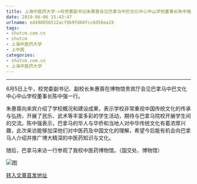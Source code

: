 ```yaml
---
title: 上海中医药大学->校党委副书记朱惠蓉会见巴拿马中巴文化中心中山学校董事长陈中强 | shutcm.com.cn
date: 2019-06-06 15:43:47
urlname: ed498056512acf9b9fd60fcc6d50ea19
tags: 
- shutcm.com.cn
- shutcm
- 上海中医药大学
- 上中医
categories:
- shutcm.com.cn
- 上海中医药大学
---
```



****

6月5日上午，校党委副书记、副校长朱惠蓉在博物馆贵宾厅会见巴拿马中巴文化中心中山学校董事长陈中强一行。

朱惠蓉向来宾介绍了学校概况和建设成果，表示学校非常重视中国传统文化的传承与弘扬，开展了民乐、武术等丰富多彩的学生活动，期待与巴拿马院校开展学生间的交流。陈中强表示，巴拿马的华人与华侨和当地人对中华传统文化有着浓厚兴趣，此次来访能够加深他们对中医药及中国文化的理解，希望今后能有机会向巴拿马人介绍并推广博大精深的中医药知识与文化。

随后，巴拿马来访一行参观了我校中医药博物馆。（国交处、博物馆）



![图](http://www.shutcm.edu.cn/_upload/article/images/1a/4a/eb4f7d1f4025830446e8a5a23188/3fa0bc66-6c86-4405-9088-8f3c59bd8669.jpg)

[转入文章首发地址](http://www.shutcm.edu.cn/2019/0606/c973a105014/page.htm)